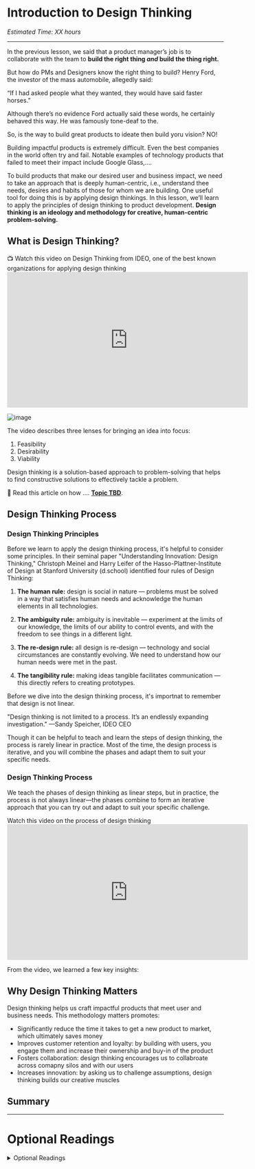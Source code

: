 # Introduction to Design Thinking

*Estimated Time: XX hours*

---

In the previous lesson, we said that a product manager’s job is to collaborate with the team to **build the right thing _and_ build the thing right.** 

But how do PMs and Designers know the right thing to build? Henry Ford, the investor of the mass automobile, allegedly said:
<aside>“If I had asked people what they wanted, they would have said faster horses.”</aside>

Although there’s no evidence Ford actually said these words, he certainly behaved this way. He was famously tone-deaf to the. 

So, is the way to build great products to ideate then build yoru vision?
NO! 


Building impactful products is extremely difficult. Even the best companies in the world often try and fail. Notable examples of technology products that failed to meet their impact include Google Glass,.... 

To build products that make our desired user and business impact, we need to take an approach that is deeply human-centric, i.e., understand thee needs, desires and habits of those for whom we are building. One useful tool for doing this is by applying design thinkings. In this lesson, we’ll learn to apply the principles of design thinking to product development. **Design thinking is an ideology and methodology for creative, human-centric problem-solving.**


## What is Design Thinking?


<aside>
📺 Watch this video on Design Thinking from IDEO, one of the best known organizations for applying design thinking
</aside>

<iframe width="560" height="315" src="https://www.youtube.com/embed/QWdgcpAHRlM" title="YouTube video player" frameborder="0" allow="accelerometer; autoplay; clipboard-write; encrypted-media; gyroscope; picture-in-picture" allowfullscreen></iframe>


![image](https://user-images.githubusercontent.com/1774663/199945030-ee12c8f5-d5ae-4a9b-a6c6-b2a01a647a78.png)

  
The video describes three lenses for bringing an idea into focus:
  1. Feasibility
  2. Desirability
  3. Viability 
  
Design thinking is a solution-based approach to problem-solving that helps to find constructive solutions to effectively tackle a problem. 
  



📖 Read this article on how .... **[Topic TBD](https://example.com)**.

</aside>


## Design Thinking Process

### Design Thinking Principles

Before we learn to apply the design thinking process, it's helpful to consider some principles. In their seminal paper "Understanding Innovation: Design Thinking," Christoph Meinel and Harry Leifer of the Hasso-Plattner-Institute of Design at Stanford University (d.school) identified four rules of Design Thinking: 

1. **The human rule:** design is social in nature — problems must be solved in a way that satisfies human needs and acknowledge the human elements in all technologies.

2. **The ambiguity rule:** ambiguity is inevitable — experiment at the limits of our knowledge, the limits of our ability to control events, and with the freedom to see things in a different light.

3. **The re-design rule:** all design is re-design — technology and social circumstances are constantly evolving. We need to understand how our human needs were met in the past. 

4. **The tangibility rule:** making ideas tangible facilitates communication — this directly refers to creating prototypes.

Before we dive into the design thinking process, it's importnat to remember that design is not linear.
<aside>
  "Design thinking is not limited to a process. It’s an endlessly expanding investigation." —Sandy Speicher, IDEO CEO

</aside>

Though it can be helpful to teach and learn the steps of design thinking, the process is rarely linear in practice. Most of the time, the design process is iterative, and you will combine the phases and adapt them to suit your specific needs. 

### Design Thinking Process

We teach the phases of design thinking as linear steps, but in practice, the process is not always linear—the phases combine to form an iterative approach that you can try out and adapt to suit your specific challenge.

<aside> Watch this video on the process of design thinking </aside>
<iframe width="560" height="315" src="https://www.youtube.com/embed/-ySx-S5FcCI" title="YouTube video player" frameborder="0" allow="accelerometer; autoplay; clipboard-write; encrypted-media; gyroscope; picture-in-picture" allowfullscreen></iframe>

From the video, we learned a few key insights:


## Why Design Thinking Matters
Design thinking helps us craft impactful products that meet user and business needs. This methodology matters promotes:
- Significantly reduce the time it takes to get a new product to market, which ultimately saves money
- Improves customer retention and loyalty: by building with users, you engage them and increase their ownership and buy-in of the product
- Fosters collaboration: design thinking encourages us to collabroate across comapny silos and with our users
- Increases innovation: by asking us to challenge assumptions, design thinking builds our creative muscles

## Summary 

---

# Optional Readings
<details>
  <summary> Optional Readings</summary)
    - Design thinking has been used in numerous applicaitons. [Read](https://designthinking.ideo.com/new-applications) some creative applications of design thinking
 </details>


